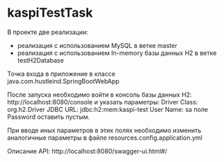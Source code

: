 # kaspiTestTask

В проекте две реализации:
- реализация с использованием MySQL в ветке master
- реализация с использованием In-memory базы данных H2 в ветке testH2Database

Точка входа в приложение в классе java.com.hustleind.SpringBootWebApp

После запуска необходимо войти в консоль базы данных H2: http://localhost:8080/console и указать параметры:
Driver Class: org.h2.Driver
JDBC URL: jdbc:h2:mem:kaspi-test
User Name: sa
поле Password оставить пустым.

При вводе иных параметров в этих полях необходимо изменить аналогичные параметры в файле resources.config.application.yml

Описание API: http://localhost:8080/swagger-ui.html#/

